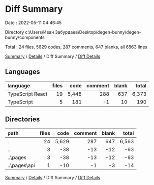 # Diff Summary

Date : 2022-05-11 04:46:45

Directory c:\Users\Иван Забурдаев\Desktop\degen-bunny\degen-bunny\components

Total : 24 files,  5629 codes, 287 comments, 647 blanks, all 6563 lines

[Summary](results.md) / [Details](details.md) / Diff Summary / [Diff Details](diff-details.md)

## Languages
| language | files | code | comment | blank | total |
| :--- | ---: | ---: | ---: | ---: | ---: |
| TypeScript React | 19 | 5,448 | 288 | 637 | 6,373 |
| TypeScript | 5 | 181 | -1 | 10 | 190 |

## Directories
| path | files | code | comment | blank | total |
| :--- | ---: | ---: | ---: | ---: | ---: |
| . | 24 | 5,629 | 287 | 647 | 6,563 |
| .. | 3 | -38 | -13 | -12 | -63 |
| ..\pages | 3 | -38 | -13 | -12 | -63 |
| ..\pages\api | 1 | -10 | -1 | -3 | -14 |

[Summary](results.md) / [Details](details.md) / Diff Summary / [Diff Details](diff-details.md)
